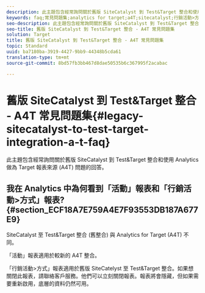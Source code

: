 ```yaml
---
description: 此主題包含經常詢問關於舊版 SiteCatalyst 到 Test&Target 整合和使用 Analytics 做為 Target 報表來源 (A4T) 問題的回答。
keywords: faq;常見問題集;analytics for target;a4T;sitecatalyst;行銷活動>方式;test&target;整合
seo-description: 此主題包含經常詢問關於舊版 SiteCatalyst 到 Test&Target 整合和使用 Analytics 做為 Target 報表來源 (A4T) 問題的回答。
seo-title: 舊版 SiteCatalyst 到 Test&Target 整合 - A4T 常見問題集
solution: Target
title: 舊版 SiteCatalyst 到 Test&Target 整合 - A4T 常見問題集
topic: Standard
uuid: ba7180ba-3919-4427-9bb9-44348b5cda61
translation-type: tm+mt
source-git-commit: 8bd57fb3bb467d8dae50535b6c367995f2acabac

---
```



# 舊版 SiteCatalyst 到 Test&amp;Target 整合 - A4T 常見問題集{#legacy-sitecatalyst-to-test-target-integration-a-t-faq}

此主題包含經常詢問關於舊版 SiteCatalyst 到 Test&amp;Target 整合和使用 Analytics 做為 Target 報表來源 (A4T) 問題的回答。

## 我在 Analytics 中為何看到「活動」報表和「行銷活動&gt;方式」報表? {#section_ECF18A7E759A4E7F93553DB187A677E9}

SiteCatalyst 至 Test&amp;Target 整合 (舊整合) 與 Analytics for Target (A4T) 不同。

「活動」報表適用於較新的 A4T 整合。

「行銷活動&gt;方式」報表適用於舊版 SiteCatelyst 至 Test&amp;Target 整合。如果想關閉此報表，請聯絡客戶服務。他們可以立刻關閉報表。報表將會隱藏，但如果需要重新啟用，底層的資料仍然可用。
